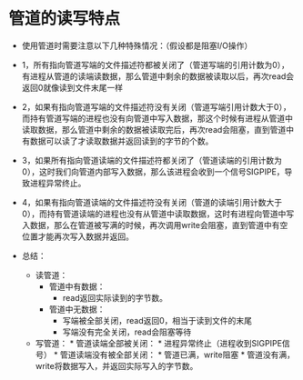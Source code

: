# 管道的读写特点

* 使用管道时需要注意以下几种特殊情况：（假设都是阻塞I/O操作）
* 1，所有指向管道写端的文件描述符都被关闭了（管道写端的引用计数为0），有进程从管道的读端读数据，那么管道中剩余的数据被读取以后，再次read会返回0就像读到文件末尾一样
* 2，如果有指向管道写端的文件描述符没有关闭（管道写端引用计数大于0），而持有管道写端的进程也没有向管道中写入数据，那这个时候有进程从管道中读取数据，那么管道中剩余的数据被读取完后，再次read会阻塞，直到管道中有数据可以读了才读取数据并返回读到的字节的个数。
* 3，如果所有指向管道读端的文件描述符都关闭了（管道读端的引用计数为0），这时我们向管道内部写入数据，那么该进程会收到一个信号SIGPIPE，导致进程异常终止。
* 4，如果有指向管道读端的文件描述符没有关闭（管道的读端引用计数大于0），而持有管道读端的进程也没有从管道中读取数据，这时有进程向管道中写入数据，那么在管道被写满的时候，再次调用write会阻塞，直到管道中有空位置才能再次写入数据并返回。

* 总结：
    * 读管道：
        * 管道中有数据：
            * read返回实际读到的字节数。
        * 管道中无数据：
            * 写端被全部关闭，read返回0，相当于读到文件的末尾
            * 写端没有完全关闭，read会阻塞等待
  * 写管道：
        * 管道读端全部被关闭：
            * 进程异常终止（进程收到SIGPIPE信号）
        * 管道读端没有被全部关闭：
            * 管道已满，write阻塞
            * 管道没有满，write将数据写入，并返回实际写入的字节数。
